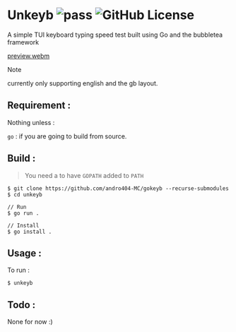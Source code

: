 # Unkeyb ![pass](https://github.com/andro404-MC/unkeyb/actions/workflows/test.yml/badge.svg) ![GitHub License](https://img.shields.io/github/license/andro404-MC/unkeyb)

A simple TUI keyboard typing speed test built using Go and the bubbletea framework

[preview.webm](https://github.com/andro404-MC/unkeyb/assets/94703538/d897f056-8a95-46af-a7ab-34f2d410ab38)

> [!NOTE]
> currently only supporting english and the gb layout.

## Requirement :

Nothing unless :

`go` : if you are going to build from source.

## Build :

> You need a to have `GOPATH` added to `PATH`

```
$ git clone https://github.com/andro404-MC/gokeyb --recurse-submodules
$ cd unkeyb

// Run
$ go run .

// Install
$ go install .
```

## Usage :

To run :

```
$ unkeyb
```

## Todo :

None for now :)
